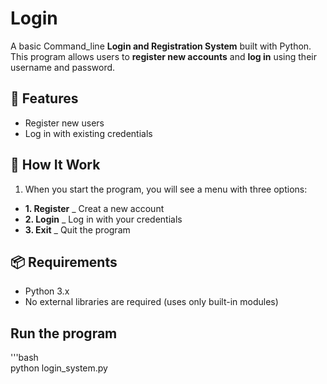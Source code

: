 # Login

A basic Command_line **Login and Registration System** built with Python.
This program allows users to **register new accounts** and **log in** using their username and password.


## 🚀 Features 

- Register new users
- Log in with existing credentials

## 🧩 How It Work 

1. When you start the program, you will see a menu with three options:
- **1. Register** _ Creat a new account
- **2. Login** _ Log in with your credentials
- **3. Exit** _ Quit the program

## 📦 Requirements

- Python 3.x
- No external libraries are required (uses only built-in modules)

## Run the program 

'''bash  
python login_system.py
